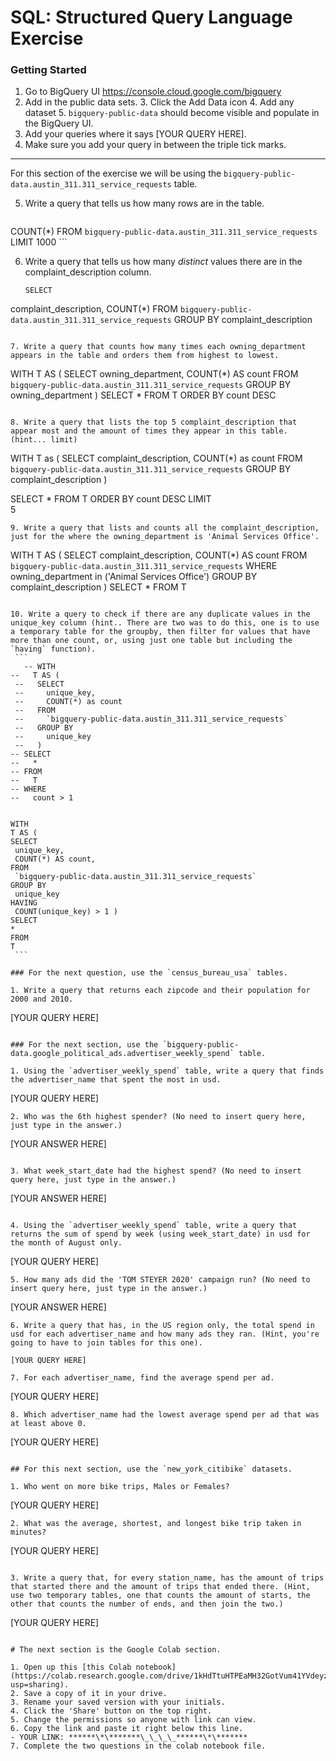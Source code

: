 # SQL: Structured Query Language Exercise

### Getting Started

1. Go to BigQuery UI https://console.cloud.google.com/bigquery
2. Add in the public data sets. 3. Click the Add Data icon 4. Add any dataset 5. `bigquery-public-data` should become visible and populate in the BigQuery UI.
3. Add your queries where it says [YOUR QUERY HERE].
4. Make sure you add your query in between the triple tick marks.

---

For this section of the exercise we will be using the `bigquery-public-data.austin_311.311_service_requests` table.

5. Write a query that tells us how many rows are in the table.
   ```SELECT
  COUNT(*)
FROM
  `bigquery-public-data.austin_311.311_service_requests`
LIMIT
  1000 ```

6. Write a query that tells us how many _distinct_ values there are in the complaint_description column.

   ```
   SELECT
  complaint_description,
  COUNT(*)
FROM
  `bigquery-public-data.austin_311.311_service_requests`
GROUP BY
  complaint_description	

   ```

7. Write a query that counts how many times each owning_department appears in the table and orders them from highest to lowest.

   ```
   WITH
  T AS (
  SELECT
    owning_department,
    COUNT(*) AS count
  FROM
    `bigquery-public-data.austin_311.311_service_requests`
  GROUP BY
    owning_department )
SELECT
  *
FROM
  T
ORDER BY 
 count DESC
   ```

8. Write a query that lists the top 5 complaint_description that appear most and the amount of times they appear in this table. (hint... limit)
   ```
   WITH T as (
SELECT
  complaint_description,
  COUNT(*) as count
FROM
  `bigquery-public-data.austin_311.311_service_requests`
GROUP BY 
  complaint_description 
 )
 
SELECT 
  *
FROM 
  T
ORDER BY 
  count DESC 
LIMIT  
  5
   ```
9. Write a query that lists and counts all the complaint_description, just for the where the owning_department is 'Animal Services Office'.

   ```
   WITH
  T AS (
  SELECT
    complaint_description,
    COUNT(*) AS count
  FROM
    `bigquery-public-data.austin_311.311_service_requests`
  WHERE 
    owning_department in ('Animal Services Office')
  GROUP BY 
    complaint_description  )
SELECT
  *
FROM
  T
   ```

10. Write a query to check if there are any duplicate values in the unique_key column (hint.. There are two was to do this, one is to use a temporary table for the groupby, then filter for values that have more than one count, or, using just one table but including the `having` function).
    ```
      -- WITH
  --   T AS (
    --   SELECT
    --     unique_key,
    --     COUNT(*) as count
    --   FROM
    --     `bigquery-public-data.austin_311.311_service_requests`
    --   GROUP BY
    --     unique_key
    --   )
  -- SELECT
  --   *
  -- FROM
  --   T
  -- WHERE
  --   count > 1
  
  
WITH
  T AS (
  SELECT
    unique_key,
    COUNT(*) AS count,
  FROM
    `bigquery-public-data.austin_311.311_service_requests`
  GROUP BY
    unique_key
  HAVING
    COUNT(unique_key) > 1 )
SELECT
  *
FROM
  T
    ```

### For the next question, use the `census_bureau_usa` tables.

1. Write a query that returns each zipcode and their population for 2000 and 2010.
   ```
   [YOUR QUERY HERE]
   ```

### For the next section, use the `bigquery-public-data.google_political_ads.advertiser_weekly_spend` table.

1. Using the `advertiser_weekly_spend` table, write a query that finds the advertiser_name that spent the most in usd.
   ```
   [YOUR QUERY HERE]
   ```
2. Who was the 6th highest spender? (No need to insert query here, just type in the answer.)

   ```
   [YOUR ANSWER HERE]
   ```

3. What week_start_date had the highest spend? (No need to insert query here, just type in the answer.)

   ```
   [YOUR ANSWER HERE]
   ```

4. Using the `advertiser_weekly_spend` table, write a query that returns the sum of spend by week (using week_start_date) in usd for the month of August only.
   ```
   [YOUR QUERY HERE]
   ```
5. How many ads did the 'TOM STEYER 2020' campaign run? (No need to insert query here, just type in the answer.)
   ```
   [YOUR ANSWER HERE]
   ```
6. Write a query that has, in the US region only, the total spend in usd for each advertiser_name and how many ads they ran. (Hint, you're going to have to join tables for this one).
   ```
   	[YOUR QUERY HERE]
   ```
7. For each advertiser_name, find the average spend per ad.
   ```
   [YOUR QUERY HERE]
   ```
8. Which advertiser_name had the lowest average spend per ad that was at least above 0.
   ```
   [YOUR QUERY HERE]
   ```

## For this next section, use the `new_york_citibike` datasets.

1. Who went on more bike trips, Males or Females?
   ```
   [YOUR QUERY HERE]
   ```
2. What was the average, shortest, and longest bike trip taken in minutes?

   ```
   [YOUR QUERY HERE]
   ```

3. Write a query that, for every station_name, has the amount of trips that started there and the amount of trips that ended there. (Hint, use two temporary tables, one that counts the amount of starts, the other that counts the number of ends, and then join the two.)
   ```
   [YOUR QUERY HERE]
   ```

# The next section is the Google Colab section.

1. Open up this [this Colab notebook](https://colab.research.google.com/drive/1kHdTtuHTPEaMH32GotVum41YVdeyzQ74?usp=sharing).
2. Save a copy of it in your drive.
3. Rename your saved version with your initials.
4. Click the 'Share' button on the top right.
5. Change the permissions so anyone with link can view.
6. Copy the link and paste it right below this line.
   - YOUR LINK: ******\*\*******\_\_\_\_******\*\*******
7. Complete the two questions in the colab notebook file.
